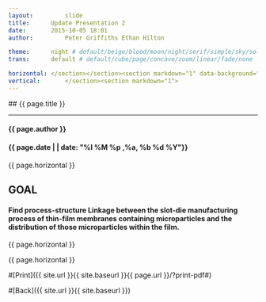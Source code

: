 ```yaml
---
layout:     	slide
title:     	Update Presentation 2
date:      	2015-10-05 18:01
author:     	Peter Griffiths Ethan Hilton

theme:		night # default/beige/blood/moon/night/serif/simple/sky/solarized
trans:		default # default/cube/page/concave/zoom/linear/fade/none

horizontal:	</section></section><section markdown="1" data-background="http://ahmetcecen.github.io/project-pages/img/slidebackground.png"><section markdown="1">
vertical:		</section><section markdown="1">
---
```

<section markdown="1" data-background="http://ahmetcecen.github.io/project-pages/img/slidebackground.png"><section markdown="1">
## {{ page.title }}

<hr>

#### {{ page.author }}

#### {{ page.date | | date: "%I %M %p ,%a, %b %d %Y"}}

{{ page.horizontal }}
<!-- Start Writing Below in Markdown -->

## GOAL
#### Find process-structure Linkage between the slot-die manufacturing process of thin-film membranes containing microparticles and the distribution of those microparticles within the film.








<!-- End Here -->
{{ page.horizontal }}
<!-- Start Writing Below in Markdown -->











<!-- End Here -->

{{ page.horizontal }}

#[Print]({{ site.url }}{{ site.baseurl }}{{ page.url }}/?print-pdf#)

#[Back]({{ site.url }}{{ site.baseurl }})

</section></section>

